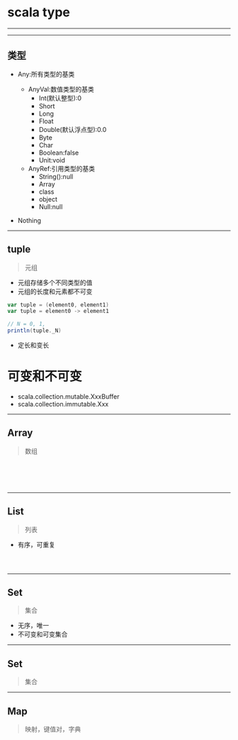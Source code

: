# scala type


---


---
## 类型


- Any:所有类型的基类
    - AnyVal:数值类型的基类
        - Int(默认整型):0
        - Short
        - Long
        - Float
        - Double(默认浮点型):0.0
        - Byte
        - Char
        - Boolean:false
        - Unit:void
    - AnyRef:引用类型的基类
        - String():null
        - Array
        - class
        - object
        - Null:null

- Nothing


---

## tuple
> 元组

- 元组存储多个不同类型的值
- 元组的长度和元素都不可变

```scala
var tuple = (element0, element1)
var tuple = element0 -> element1

// N = 0, 1,
println(tuple._N)

```

- 定长和变长

# 可变和不可变
- scala.collection.mutable.XxxBuffer
- scala.collection.immutable.Xxx
---

## Array
> 数组
```scala






```

---
## List
> 列表

- 有序，可重复

```scala




```
---
## Set
> 集合

- 无序，唯一
- 不可变和可变集合





---
## Set
> 集合

---
## Map
> 映射，键值对，字典



